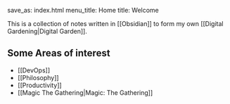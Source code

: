 save_as: index.html
menu_title: Home
title: Welcome

This is a collection of notes written in [[Obsidian]] to form my own [[Digital Gardening|Digital Garden]].

## Some Areas of interest


- [[DevOps]]
- [[Philosophy]]
- [[Productivity]]
- [[Magic The Gathering|Magic: The Gathering]]
